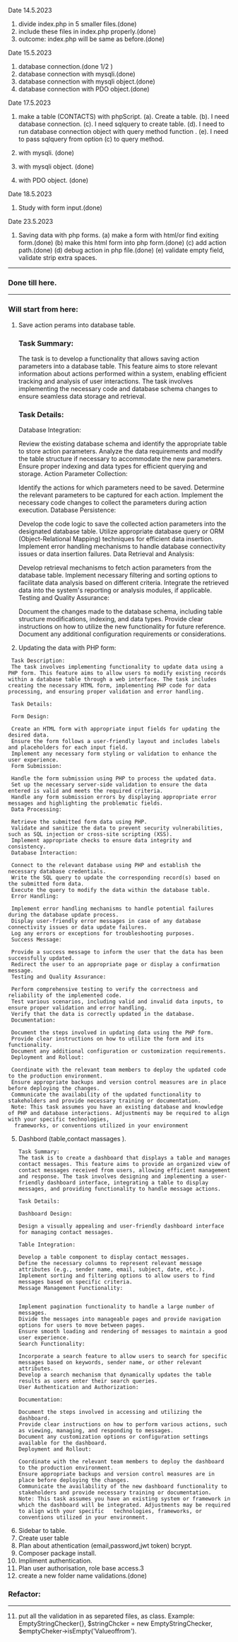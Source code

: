 Date
14.5.2023

1. divide index.php in 5 smaller files.(done)
2. include these files in index.php properly.(done)
3. outcome: index.php will be same as before.(done)

Date
15.5.2023

1. database connection.(done 1/2 )
2. database connection with mysqli.(done)
3. database connection with mysqli object.(done)
4. database connection with PDO object.(done)


Date
17.5.2023

1. make a table (CONTACTS) with phpScript.
 (a). Create a table.
 (b). I need database connection.
 (c). I need sqlquery to create table.
 (d). I need to run database connection object with query method function .
 (e). I need to pass sqlquery from option (c) to query method.

2. with mysqli. (done)
3. with mysqli object. (done)
4. with PDO object. (done)

Date
18.5.2023

1. Study with form input.(done)

Date
23.5.2023

1. Saving data with php forms.
(a) make a form with html/or find exiting form.(done)
(b) make this html form into php form.(done)
(c) add action path.(done)
(d) debug action in php file.(done)
(e) validate empty field, validate strip extra spaces.

---
### Done till here.
---

### Will start from here:


  
1. Save action perams into database table.
   ### Task Summary:
   The task is to develop a functionality that allows saving action parameters into a database table. This feature aims to store relevant information about actions performed    within a system, enabling efficient tracking and analysis of user interactions. The task involves implementing the necessary code and database schema changes to ensure       seamless data storage and retrieval.
   
   ### Task Details:
   
   Database Integration:
   
   Review the existing database schema and identify the appropriate table to store action parameters.
   Analyze the data requirements and modify the table structure if necessary to accommodate the new parameters.
   Ensure proper indexing and data types for efficient querying and storage.
   Action Parameter Collection:
   
   Identify the actions for which parameters need to be saved.
   Determine the relevant parameters to be captured for each action.
   Implement the necessary code changes to collect the parameters during action execution.
   Database Persistence:
   
   Develop the code logic to save the collected action parameters into the designated database table.
   Utilize appropriate database query or ORM (Object-Relational Mapping) techniques for efficient data insertion.
   Implement error handling mechanisms to handle database connectivity issues or data insertion failures.
   Data Retrieval and Analysis:
   
   Develop retrieval mechanisms to fetch action parameters from the database table.
   Implement necessary filtering and sorting options to facilitate data analysis based on different criteria.
   Integrate the retrieved data into the system's reporting or analysis modules, if applicable.
   Testing and Quality Assurance:
   
   Document the changes made to the database schema, including table structure modifications, indexing, and data types.
   Provide clear instructions on how to utilize the new functionality for future reference.
   Document any additional configuration requirements or considerations.

2. Updating the data with PHP form:
```
 Task Description:
 The task involves implementing functionality to update data using a PHP form. This feature aims to allow users to modify existing records within a database table through a web interface. The task includes creating the necessary HTML form, implementing PHP code for data processing, and ensuring proper validation and error handling.
 
 Task Details:
 
 Form Design:
 
 Create an HTML form with appropriate input fields for updating the desired data.
 Ensure the form follows a user-friendly layout and includes labels and placeholders for each input field.
 Implement any necessary form styling or validation to enhance the user experience.
 Form Submission:
 
 Handle the form submission using PHP to process the updated data.
 Set up the necessary server-side validation to ensure the data entered is valid and meets the required criteria.
 Handle any form submission errors by displaying appropriate error messages and highlighting the problematic fields.
 Data Processing:
 
 Retrieve the submitted form data using PHP.
 Validate and sanitize the data to prevent security vulnerabilities, such as SQL injection or cross-site scripting (XSS).
 Implement appropriate checks to ensure data integrity and consistency.
 Database Interaction:
 
 Connect to the relevant database using PHP and establish the necessary database credentials.
 Write the SQL query to update the corresponding record(s) based on the submitted form data.
 Execute the query to modify the data within the database table.
 Error Handling:
 
 Implement error handling mechanisms to handle potential failures during the database update process.
 Display user-friendly error messages in case of any database connectivity issues or data update failures.
 Log any errors or exceptions for troubleshooting purposes.
 Success Message:
 
 Provide a success message to inform the user that the data has been successfully updated.
 Redirect the user to an appropriate page or display a confirmation message.
 Testing and Quality Assurance:
 
 Perform comprehensive testing to verify the correctness and reliability of the implemented code.
 Test various scenarios, including valid and invalid data inputs, to ensure proper validation and error handling.
 Verify that the data is correctly updated in the database.
 Documentation:
 
 Document the steps involved in updating data using the PHP form.
 Provide clear instructions on how to utilize the form and its functionality.
 Document any additional configuration or customization requirements.
 Deployment and Rollout:
 
 Coordinate with the relevant team members to deploy the updated code to the production environment.
 Ensure appropriate backups and version control measures are in place before deploying the changes.
 Communicate the availability of the updated functionality to stakeholders and provide necessary training or documentation.
 Note: This task assumes you have an existing database and knowledge of PHP and database interactions. Adjustments may be required to align with your specific technologies, 
  frameworks, or conventions utilized in your environment
```
   
   
5. Dashbord (table,contact massages ).
   ```
   Task Summary:
   The task is to create a dashboard that displays a table and manages contact messages. This feature aims to provide an organized view of contact messages received from users, allowing efficient management and response. The task involves designing and implementing a user-friendly dashboard interface, integrating a table to display messages, and providing functionality to handle message actions.
   
   Task Details:
   
   Dashboard Design:
   
   Design a visually appealing and user-friendly dashboard interface for managing contact messages.
   
   Table Integration:
   
   Develop a table component to display contact messages.
   Define the necessary columns to represent relevant message attributes (e.g., sender name, email, subject, date, etc.).
   Implement sorting and filtering options to allow users to find messages based on specific criteria.
   Message Management Functionality:
   
   
   Implement pagination functionality to handle a large number of messages.
   Divide the messages into manageable pages and provide navigation options for users to move between pages.
   Ensure smooth loading and rendering of messages to maintain a good user experience.
   Search Functionality:
   
   Incorporate a search feature to allow users to search for specific messages based on keywords, sender name, or other relevant attributes.
   Develop a search mechanism that dynamically updates the table results as users enter their search queries.
   User Authentication and Authorization:
   
   Documentation:
   
   Document the steps involved in accessing and utilizing the dashboard.
   Provide clear instructions on how to perform various actions, such as viewing, managing, and responding to messages.
   Document any customization options or configuration settings available for the dashboard.
   Deployment and Rollout:
   
   Coordinate with the relevant team members to deploy the dashboard to the production environment.
   Ensure appropriate backups and version control measures are in place before deploying the changes.
   Communicate the availability of the new dashboard functionality to stakeholders and provide necessary training or documentation.
   Note: This task assumes you have an existing system or framework in which the dashboard will be integrated. Adjustments may be required to align with your specific   technologies, frameworks, or conventions utilized in your environment.
   ```
7. Sidebar to table.
8. Create user table
9. Plan about athentication (email,password,jwt token) bcrypt.
10. Composer package install.
11. Impliment authentication.
12. Plan user authorisation, role base access.3
13. create a new folder name validations.(done)



### Refactor:
---
11. put all the validation in as separeted files, as class.
   Example: EmptyStringChecker{},
   $stringChcker  = new EmptyStringChecker,
   $emptyCheker->isEmpty('Valueoffrom').
